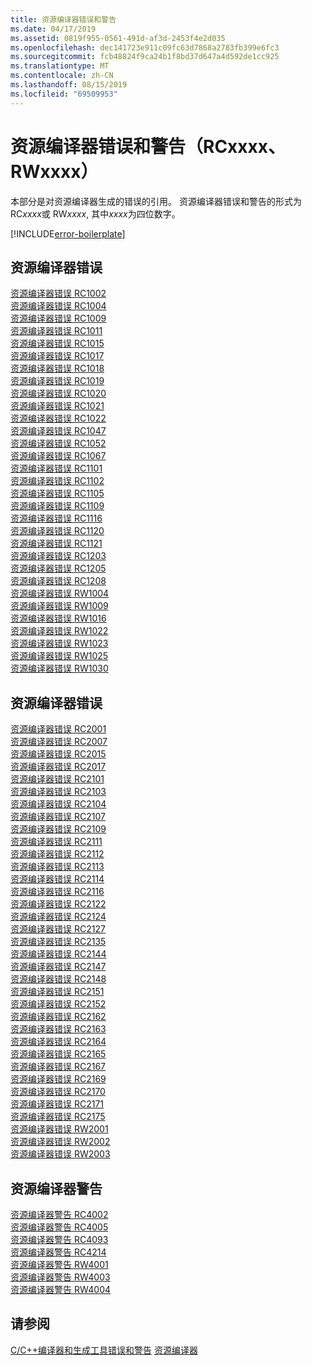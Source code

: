 ```yaml
---
title: 资源编译器错误和警告
ms.date: 04/17/2019
ms.assetid: 0819f955-0561-491d-af3d-2453f4e2d035
ms.openlocfilehash: dec141723e911c09fc63d7868a2783fb399e6fc3
ms.sourcegitcommit: fcb48824f9ca24b1f8bd37d647a4d592de1cc925
ms.translationtype: MT
ms.contentlocale: zh-CN
ms.lasthandoff: 08/15/2019
ms.locfileid: "69509953"
---
```

# <a name="resource-compiler-errors-and-warnings-rcxxxx-rwxxxx"></a>资源编译器错误和警告（RCxxxx、RWxxxx）

本部分是对资源编译器生成的错误的引用。 资源编译器错误和警告的形式为 RC*xxxx*或 RW*xxxx*, 其中*xxxx*为四位数字。

[!INCLUDE[error-boilerplate](../../error-messages/includes/error-boilerplate.md)]

## <a name="resource-compiler-fatal-errors"></a>资源编译器错误

[资源编译器错误 RC1002](resource-compiler-fatal-error-rc1002.md) \
[资源编译器错误 RC1004](resource-compiler-fatal-error-rc1004.md) \
[资源编译器错误 RC1009](resource-compiler-fatal-error-rc1009.md) \
[资源编译器错误 RC1011](resource-compiler-fatal-error-rc1011.md) \
[资源编译器错误 RC1015](resource-compiler-fatal-error-rc1015.md) \
[资源编译器错误 RC1017](resource-compiler-fatal-error-rc1017.md) \
[资源编译器错误 RC1018](resource-compiler-fatal-error-rc1018.md) \
[资源编译器错误 RC1019](resource-compiler-fatal-error-rc1019.md) \
[资源编译器错误 RC1020](resource-compiler-fatal-error-rc1020.md) \
[资源编译器错误 RC1021](resource-compiler-fatal-error-rc1021.md) \
[资源编译器错误 RC1022](resource-compiler-fatal-error-rc1022.md) \
[资源编译器错误 RC1047](resource-compiler-fatal-error-rc1047.md) \
[资源编译器错误 RC1052](resource-compiler-fatal-error-rc1052.md) \
[资源编译器错误 RC1067](resource-compiler-fatal-error-rc1067.md) \
[资源编译器错误 RC1101](resource-compiler-fatal-error-rc1101.md) \
[资源编译器错误 RC1102](resource-compiler-fatal-error-rc1102.md) \
[资源编译器错误 RC1105](resource-compiler-fatal-error-rc1105.md) \
[资源编译器错误 RC1109](resource-compiler-fatal-error-rc1109.md) \
[资源编译器错误 RC1116](resource-compiler-fatal-error-rc1116.md) \
[资源编译器错误 RC1120](resource-compiler-fatal-error-rc1120.md) \
[资源编译器错误 RC1121](resource-compiler-fatal-error-rc1121.md) \
[资源编译器错误 RC1203](resource-compiler-fatal-error-rc1203.md) \
[资源编译器错误 RC1205](resource-compiler-fatal-error-rc1205.md) \
[资源编译器错误 RC1208](resource-compiler-fatal-error-rc1208.md) \
[资源编译器错误 RW1004](resource-compiler-fatal-error-rw1004.md) \
[资源编译器错误 RW1009](resource-compiler-fatal-error-rw1009.md) \
[资源编译器错误 RW1016](resource-compiler-fatal-error-rw1016.md) \
[资源编译器错误 RW1022](resource-compiler-fatal-error-rw1022.md) \
[资源编译器错误 RW1023](resource-compiler-fatal-error-rw1023.md) \
[资源编译器错误 RW1025](resource-compiler-fatal-error-rw1025.md) \
[资源编译器错误 RW1030](resource-compiler-fatal-error-rw1030.md)

## <a name="resource-compiler-errors"></a>资源编译器错误

[资源编译器错误 RC2001](resource-compiler-error-rc2001.md) \
[资源编译器错误 RC2007](resource-compiler-error-rc2007.md) \
[资源编译器错误 RC2015](resource-compiler-error-rc2015.md) \
[资源编译器错误 RC2017](resource-compiler-error-rc2017.md) \
[资源编译器错误 RC2101](resource-compiler-error-rc2101.md) \
[资源编译器错误 RC2103](resource-compiler-error-rc2103.md) \
[资源编译器错误 RC2104](resource-compiler-error-rc2104.md) \
[资源编译器错误 RC2107](resource-compiler-error-rc2107.md) \
[资源编译器错误 RC2109](resource-compiler-error-rc2109.md) \
[资源编译器错误 RC2111](resource-compiler-error-rc2111.md) \
[资源编译器错误 RC2112](resource-compiler-error-rc2112.md) \
[资源编译器错误 RC2113](resource-compiler-error-rc2113.md) \
[资源编译器错误 RC2114](resource-compiler-error-rc2114.md) \
[资源编译器错误 RC2116](resource-compiler-error-rc2116.md) \
[资源编译器错误 RC2122](resource-compiler-error-rc2122.md) \
[资源编译器错误 RC2124](resource-compiler-error-rc2124.md) \
[资源编译器错误 RC2127](resource-compiler-error-rc2127.md) \
[资源编译器错误 RC2135](resource-compiler-error-rc2135.md) \
[资源编译器错误 RC2144](resource-compiler-error-rc2144.md) \
[资源编译器错误 RC2147](resource-compiler-error-rc2147.md) \
[资源编译器错误 RC2148](resource-compiler-error-rc2148.md) \
[资源编译器错误 RC2151](resource-compiler-error-rc2151.md) \
[资源编译器错误 RC2152](resource-compiler-error-rc2152.md) \
[资源编译器错误 RC2162](resource-compiler-error-rc2162.md) \
[资源编译器错误 RC2163](resource-compiler-error-rc2163.md) \
[资源编译器错误 RC2164](resource-compiler-error-rc2164.md) \
[资源编译器错误 RC2165](resource-compiler-error-rc2165.md) \
[资源编译器错误 RC2167](resource-compiler-error-rc2167.md) \
[资源编译器错误 RC2169](resource-compiler-error-rc2169.md) \
[资源编译器错误 RC2170](resource-compiler-error-rc2170.md) \
[资源编译器错误 RC2171](resource-compiler-error-rc2171.md) \
[资源编译器错误 RC2175](resource-compiler-error-rc2175.md) \
[资源编译器错误 RW2001](resource-compiler-error-rw2001.md) \
[资源编译器错误 RW2002](resource-compiler-error-rw2002.md) \
[资源编译器错误 RW2003](resource-compiler-error-rw2003.md)

## <a name="resource-compiler-warnings"></a>资源编译器警告

[资源编译器警告 RC4002](resource-compiler-warning-rc4002.md) \
[资源编译器警告 RC4005](resource-compiler-warning-rc4005.md) \
[资源编译器警告 RC4093](resource-compiler-warning-rc4093.md) \
[资源编译器警告 RC4214](resource-compiler-warning-rc4214.md) \
[资源编译器警告 RW4001](resource-compiler-warning-rw4001.md) \
[资源编译器警告 RW4003](resource-compiler-warning-rw4003.md) \
[资源编译器警告 RW4004](resource-compiler-warning-rw4004.md)

## <a name="see-also"></a>请参阅

[C/C++编译器和生成工具错误和警告](../compiler-errors-1/c-cpp-build-errors.md)
[资源编译器](/windows/win32/menurc/resource-compiler)
